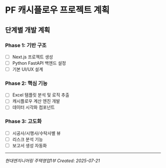 # PF 캐시플로우 프로젝트 계획

## 단계별 개발 계획

### Phase 1: 기반 구조
- [ ] Next.js 프로젝트 생성
- [ ] Python FastAPI 백엔드 설정
- [ ] 기본 UI/UX 설계

### Phase 2: 핵심 기능
- [ ] Excel 템플릿 분석 및 로직 추출
- [ ] 캐시플로우 계산 엔진 개발
- [ ] 데이터 시각화 컴포넌트

### Phase 3: 고도화
- [ ] 시공사/시행사/수탁사별 뷰
- [ ] 리스크 분석 기능
- [ ] 보고서 생성 자동화

---
*현대엔지니어링 주택영업1부*
*Created: 2025-07-21*
